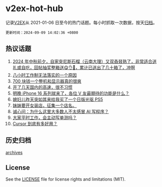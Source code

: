 # v2ex-hot-hub

 记录[V2EX](https://www.v2ex.com/)从 2021-01-06 日至今的热门话题。每小时抓取一次数据，按天[归档](archives)。

`更新时间：2024-09-09 14:02:36 +0800`

## 热议话题

1. [2024 年中秋前夕，自家突尼斯石榴（云南大理）又双叒叕熟了，非常适合送礼或自吃，回帖抽奖整箱送😋👌🧺，累计已送出了几十箱了，冲啊](https://www.v2ex.com/t/1071109)
1. [八小时工作制无法落实的一个原因](https://www.v2ex.com/t/1071124)
1. [700 块钱一个整机和显示器真的很爽](https://www.v2ex.com/t/1071094)
1. [开了几天国内的高速，很不习惯](https://www.v2ex.com/t/1071192)
1. [明晚 iPhone 16 系列就来了，各位 V 友最期待的功能是什么？](https://www.v2ex.com/t/1071150)
1. [媳妇儿昨天突如其来给我买了一个日版光驱 PS5](https://www.v2ex.com/t/1071181)
1. [妹妹要开女装店，征集一个店名。](https://www.v2ex.com/t/1071221)
1. [诚心问：为什么这里大多数人不太感冒 AI 写程序？](https://www.v2ex.com/t/1071116)
1. [大家平时工作，会主动写单测吗？](https://www.v2ex.com/t/1071112)
1. [Cursor 到底有多好用？](https://www.v2ex.com/t/1071177)

## 历史归档

[archives](archives)

## License

See the [LICENSE](LICENSE) file for license rights and limitations (MIT).
